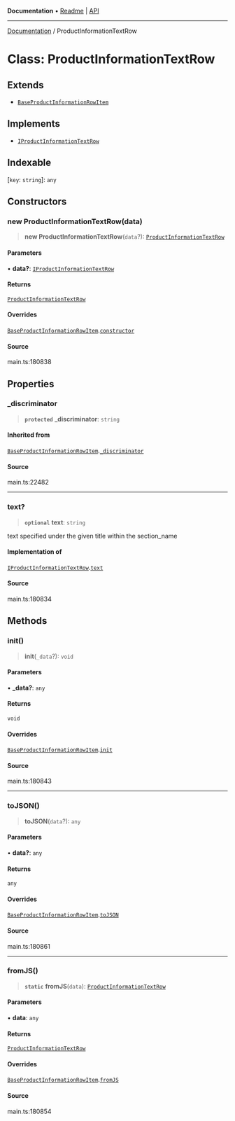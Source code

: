 **Documentation** • [Readme](../README.md) \| [API](../globals.md)

***

[Documentation](../README.md) / ProductInformationTextRow

# Class: ProductInformationTextRow

## Extends

- [`BaseProductInformationRowItem`](BaseProductInformationRowItem.md)

## Implements

- [`IProductInformationTextRow`](../interfaces/IProductInformationTextRow.md)

## Indexable

 \[`key`: `string`\]: `any`

## Constructors

### new ProductInformationTextRow(data)

> **new ProductInformationTextRow**(`data`?): [`ProductInformationTextRow`](ProductInformationTextRow.md)

#### Parameters

• **data?**: [`IProductInformationTextRow`](../interfaces/IProductInformationTextRow.md)

#### Returns

[`ProductInformationTextRow`](ProductInformationTextRow.md)

#### Overrides

[`BaseProductInformationRowItem`](BaseProductInformationRowItem.md).[`constructor`](BaseProductInformationRowItem.md#constructors)

#### Source

main.ts:180838

## Properties

### \_discriminator

> **`protected`** **\_discriminator**: `string`

#### Inherited from

[`BaseProductInformationRowItem`](BaseProductInformationRowItem.md).[`_discriminator`](BaseProductInformationRowItem.md#_discriminator)

#### Source

main.ts:22482

***

### text?

> **`optional`** **text**: `string`

text specified under the given title within the section_name

#### Implementation of

[`IProductInformationTextRow`](../interfaces/IProductInformationTextRow.md).[`text`](../interfaces/IProductInformationTextRow.md#text)

#### Source

main.ts:180834

## Methods

### init()

> **init**(`_data`?): `void`

#### Parameters

• **\_data?**: `any`

#### Returns

`void`

#### Overrides

[`BaseProductInformationRowItem`](BaseProductInformationRowItem.md).[`init`](BaseProductInformationRowItem.md#init)

#### Source

main.ts:180843

***

### toJSON()

> **toJSON**(`data`?): `any`

#### Parameters

• **data?**: `any`

#### Returns

`any`

#### Overrides

[`BaseProductInformationRowItem`](BaseProductInformationRowItem.md).[`toJSON`](BaseProductInformationRowItem.md#tojson)

#### Source

main.ts:180861

***

### fromJS()

> **`static`** **fromJS**(`data`): [`ProductInformationTextRow`](ProductInformationTextRow.md)

#### Parameters

• **data**: `any`

#### Returns

[`ProductInformationTextRow`](ProductInformationTextRow.md)

#### Overrides

[`BaseProductInformationRowItem`](BaseProductInformationRowItem.md).[`fromJS`](BaseProductInformationRowItem.md#fromjs)

#### Source

main.ts:180854
